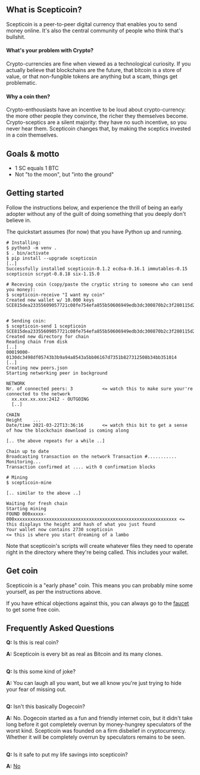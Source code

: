 ## What is Scepticoin?

Scepticoin is a peer-to-peer digital currency that enables you to send money
online. It's also the central community of people who think that's bullshit.

#### What's your problem with Crypto?

Crypto-currencies are fine when viewed as a technological curiosity. If you
actually believe that blockchains are the future, that bitcoin is a store of
value, or that non-fungible tokens are anything but a scam, things get problematic.

#### Why a coin then?

Crypto-enthousiasts have an incentive to be loud about crypto-currency: the
more other people they convince, the richer they themselves become. Crypto-sceptics
are a silent majority: they have no such incentive, so you never hear them.
Scepticoin changes that, by making the sceptics invested in a coin themselves.

## Goals & motto

* 1 SC equals 1 BTC
* Not "to the moon", but "into the ground"

## Getting started

Follow the instructions below, and experience the thrill of being an early
adopter without any of the guilt of doing something that you deeply don't
believe in.

The quickstart assumes (for now) that you have Python up and running.

```
# Installing:
$ python3 -m venv .
$ . bin/activate
$ pip install --upgrade scepticoin
[..]
Successfully installed scepticoin-0.1.2 ecdsa-0.16.1 immutables-0.15 scepticoin scrypt-0.8.18 six-1.15.0

# Receving coin (copy/paste the cryptic string to someone who can send you money):
$ scepticoin-receive "I want my coin"
Created new wallet w/ 10.000 keys
SCE815dea23355609057721c08fe754efa855b50606949edb3dc300870b2c3f280115d29ea00ce76b202f7bd5fe38c917370cc8a4629a8bc10bf3e344d50d850b02PTI


# Sending coin:
$ scepticoin-send 1 scepticoin SCE815dea23355609057721c08fe754efa855b50606949edb3dc300870b2c3f280115d29ea00ce76b202f7bd5fe38c917370cc8a4629a8bc10bf3e344d50d850b02PTI
Created new directory for chain
Reading chain from disk
[..]
00019000-0130dc3498df05743b3b9a94a8543a5bb06167d7351b827312508b34bb351014
[..]
Creating new peers.json
Starting networking peer in background

NETWORK
Nr. of connected peers: 3           <= watch this to make sure your're connected to the network
  xx.xxx.xx.xxx:2412 - OUTGOING
  [..]

CHAIN
Height    ...
Date/time 2021-03-22T13:36:16       <= watch this bit to get a sense of how the blockchain download is coming along

[.. the above repeats for a while ..]

Chain up to date
Broadcasting transaction on the network Transaction #...........
Monitoring...
Transaction confirmed at .... with 0 confirmation blocks

# Mining
$ scepticoin-mine

[.. similar to the above ..]

Waiting for fresh chain
Starting mining
FOUND 000xxxxx-000xxxxxxxxxxxxxxxxxxxxxxxxxxxxxxxxxxxxxxxxxxxxxxxxxxxxxxxxxxxxx <= this displays the height and hash of what you just found
Your wallet now contains 2730 scepticoin                                        <= this is where you start dreaming of a lambo
```

Note that scepticoin's scripts will create whatever files they need to operate
right in the directory where they're being called. This includes your wallet.

## Get coin

Scepticoin is a "early phase" coin. This means you can probably mine some yourself, as per the instructions above.

If you have ethical objections against this, you can always go to the
[faucet](https://github.com/scepticoin/scepticoin/issues/1) to get some free coin.

## Frequently Asked Questions

**Q:** Is this is real coin?

**A:** Scepticoin is every bit as real as Bitcoin and its many clones.

##

**Q:** Is this some kind of joke?

**A:** You can laugh all you want, but we all know you're just trying to hide your fear of missing out.

##

**Q:** Isn't this basically Dogecoin?

**A:** No. Dogecoin started as a fun and friendly internet coin, but it didn't take long before it got completely overrun
       by money-hungrey speculators of the worst kind. Scepticoin was founded on a firm disbelief in cryptocurrency. Whether
       it will be completely overrun by speculators remains to be seen.

##

**Q:** Is it safe to put my life savings into scepticoin?

**A:** [No](docs/security.md)
